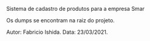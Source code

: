 Sistema de cadastro de produtos para a empresa Smar

Os dumps se encontram na raiz do projeto.

Autor: Fabricio Ishida. Data: 23/03/2021.
